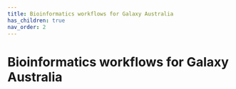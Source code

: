 ```yaml
---
title: Bioinformatics workflows for Galaxy Australia
has_children: true
nav_order: 2
---
```


# Bioinformatics workflows for Galaxy Australia
